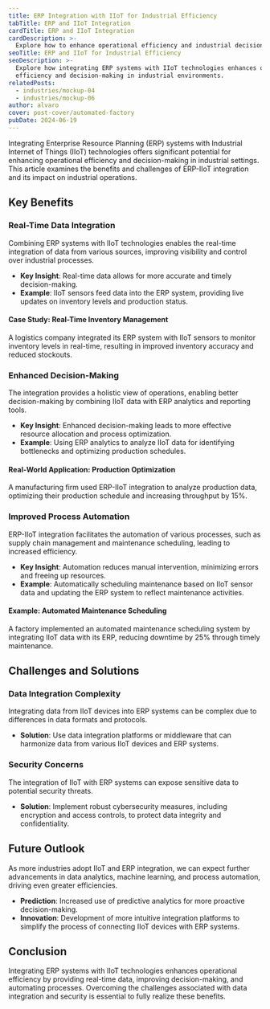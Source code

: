 ```yaml
---
title: ERP Integration with IIoT for Industrial Efficiency
tabTitle: ERP and IIoT Integration
cardTitle: ERP and IIoT Integration
cardDescription: >-
  Explore how to enhance operational efficiency and industrial decision-making
seoTitle: ERP and IIoT for Industrial Efficiency
seoDescription: >-
  Explore how integrating ERP systems with IIoT technologies enhances operational
  efficiency and decision-making in industrial environments.
relatedPosts:
  - industries/mockup-04
  - industries/mockup-06
author: alvaro
cover: post-cover/automated-factory
pubDate: 2024-06-19
---
```


Integrating Enterprise Resource Planning (ERP) systems with Industrial Internet of Things
(IIoT) technologies offers significant potential for enhancing operational efficiency and
decision-making in industrial settings. This article examines the benefits and challenges
of ERP-IIoT integration and its impact on industrial operations.

## Key Benefits

### Real-Time Data Integration

Combining ERP systems with IIoT technologies enables the real-time integration of data
from various sources, improving visibility and control over industrial processes.

- **Key Insight**: Real-time data allows for more accurate and timely decision-making.
- **Example**: IIoT sensors feed data into the ERP system, providing live updates on
  inventory levels and production status.

#### Case Study: Real-Time Inventory Management

A logistics company integrated its ERP system with IIoT sensors to monitor inventory
levels in real-time, resulting in improved inventory accuracy and reduced stockouts.

### Enhanced Decision-Making

The integration provides a holistic view of operations, enabling better decision-making by
combining IIoT data with ERP analytics and reporting tools.

- **Key Insight**: Enhanced decision-making leads to more effective resource allocation
  and process optimization.
- **Example**: Using ERP analytics to analyze IIoT data for identifying bottlenecks and
  optimizing production schedules.

#### Real-World Application: Production Optimization

A manufacturing firm used ERP-IIoT integration to analyze production data, optimizing
their production schedule and increasing throughput by 15%.

### Improved Process Automation

ERP-IIoT integration facilitates the automation of various processes, such as supply chain
management and maintenance scheduling, leading to increased efficiency.

- **Key Insight**: Automation reduces manual intervention, minimizing errors and freeing
  up resources.
- **Example**: Automatically scheduling maintenance based on IIoT sensor data and updating
  the ERP system to reflect maintenance activities.

#### Example: Automated Maintenance Scheduling

A factory implemented an automated maintenance scheduling system by integrating IIoT data
with its ERP, reducing downtime by 25% through timely maintenance.

## Challenges and Solutions

### Data Integration Complexity

Integrating data from IIoT devices into ERP systems can be complex due to differences in
data formats and protocols.

- **Solution**: Use data integration platforms or middleware that can harmonize data from
  various IIoT devices and ERP systems.

### Security Concerns

The integration of IIoT with ERP systems can expose sensitive data to potential security
threats.

- **Solution**: Implement robust cybersecurity measures, including encryption and access
  controls, to protect data integrity and confidentiality.

## Future Outlook

As more industries adopt IIoT and ERP integration, we can expect further advancements in
data analytics, machine learning, and process automation, driving even greater
efficiencies.

- **Prediction**: Increased use of predictive analytics for more proactive
  decision-making.
- **Innovation**: Development of more intuitive integration platforms to simplify the
  process of connecting IIoT devices with ERP systems.

## Conclusion

Integrating ERP systems with IIoT technologies enhances operational efficiency by
providing real-time data, improving decision-making, and automating processes. Overcoming
the challenges associated with data integration and security is essential to fully realize
these benefits.
